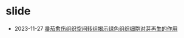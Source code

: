 # slide

- 2023-11-27 [番茄愈伤组织空间转组揭示绿色组织细胞对芽再生的作用](./2023/11/27/20231127-tomatoCallusSpatialTranscriptomics)
